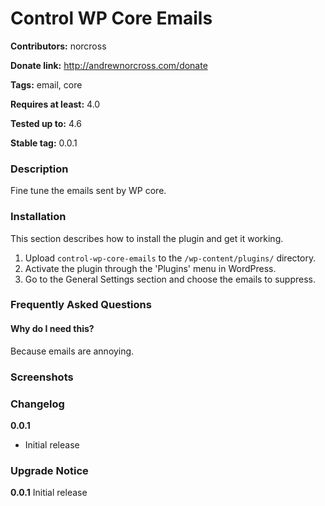 Control WP Core Emails
======================

**Contributors:** norcross

**Donate link:** http://andrewnorcross.com/donate

**Tags:** email, core

**Requires at least:** 4.0

**Tested up to:** 4.6

**Stable tag:** 0.0.1


### Description ###

Fine tune the emails sent by WP core.


### Installation ###

This section describes how to install the plugin and get it working.

1. Upload `control-wp-core-emails` to the `/wp-content/plugins/` directory.
1. Activate the plugin through the 'Plugins' menu in WordPress.
1. Go to the General Settings section and choose the emails to suppress.

### Frequently Asked Questions ###

#### Why do I need this? ####

Because emails are annoying.


### Screenshots ###


### Changelog ###

**0.0.1**
* Initial release


### Upgrade Notice ###

**0.0.1**
Initial release
